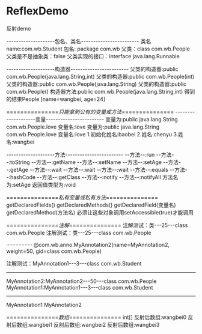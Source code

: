 # ReflexDemo
反射demo

--------------------包名、类名------------------------
类名name:com.wb.Student
包名: package com.wb
父类：class com.wb.People
父类是不是抽象类：false
父类实现的接口：interface java.lang.Runnable


--------------------构造器------------------------
父类的构造器:public com.wb.People(java.lang.String,int)
父类的构造器:public com.wb.People(int)
父类的构造器:public com.wb.People(java.lang.String)
父类的构造器:public com.wb.People()
构造器方法:public com.wb.People(java.lang.String,int)
得到的结果People [name=wangbei, age=24]


===============$只能拿到公有的变量或方法$===============
--------------------变量------------------------
变量为:public java.lang.String com.wb.People.love
变量名:love
变量为:public java.lang.String com.wb.People.love
变量名:love
1.初始化姓名:baobei
2.姓名:chenyu
3.姓名:wangbei


--------------------方法------------------------
--方法--:run
--方法--:toString
--方法--:getName
--方法--:setName
--方法--:setAge
--方法--:getAge
--方法--:wait
--方法--:wait
--方法--:wait
--方法--:equals
--方法--:hashCode
--方法--:getClass
--方法--:notify
--方法--:notifyAll
方法名为:setAge
返回值类型为:void


===============$私有变量或私有方法$===============
getDeclaredFields()
getDeclaredMethods()
getDeclaredField(变量名)
getDeclaredMethod(方法名)
必须让这些对象调用setAccessible(true)才能调用


===============$注解$===============
注解测试：类---25---class com.wb.People
注解测试：类---25---class com.wb.People

·················
@com.wb.anno.MyAnnotation2(name=MyAnnotation2, weight=50, gid=class com.wb.People)

注解测试：MyAnnotation1---3---class com.wb.Student

-----------------------
MyAnnotation2:MyAnnotation2---50---class com.wb.People
MyAnnotation1:MyAnnotation1---3---class com.wb.Student

-----------------------
MyAnnotation1
MyAnnotation2

===============$数组$===============
int[]
反射后数组:wangbei0
反射后数组:wangbei1
反射后数组:wangbei2
反射后数组:wangbei3
